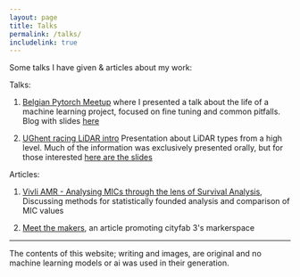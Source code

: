 ```yaml
---
layout: page
title: Talks
permalink: /talks/
includelink: true
---
```


Some talks I have given & articles about my work:

Talks:
1. [Belgian Pytorch Meetup](https://www.meetup.com/belgian-pytorch-meetup/events/291019684/) where I presented a talk about the life of a machine learning project, focused on fine tuning and common pitfalls. Blog with slides [here](https://nachtraven.github.io/2023/02/21/pytorch/)

2. [UGhent racing LiDAR intro](https://www.ugentracing.be/) Presentation about LiDAR types from a high level. Much of the information was exclusively presented orally, but for those interested [here are the slides](/assets/talks/SEAN_NACHTRAB_OTIV_ughent_racing_presentation.pdf)


Articles:
1. [Vivli AMR - Analysing MICs through the lens of Survival Analysis](https://nachtraven.github.io/2025/08/07/vivli-amr/), Discussing methods for statistically founded analysis and comparison of MIC values

2. [Meet the makers](https://www.cityfab3.brussels/meet-the-makers-sean-nachtrab-ingenieur-en-machine-learning/), an article promoting cityfab 3's markerspace


---

The contents of this website; writing and images, are original and no machine learning models or ai was used in their generation.